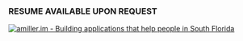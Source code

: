 <h3>RESUME AVAILABLE UPON REQUEST</h3>
<a href="/"><img alt="amiller.im - Building applications that help people in South Florida" src="http://www.funcatpictures.com/wp-content/uploads/2013/08/fun-cat-picture-caught-the-red-dot.jpg"></a>
